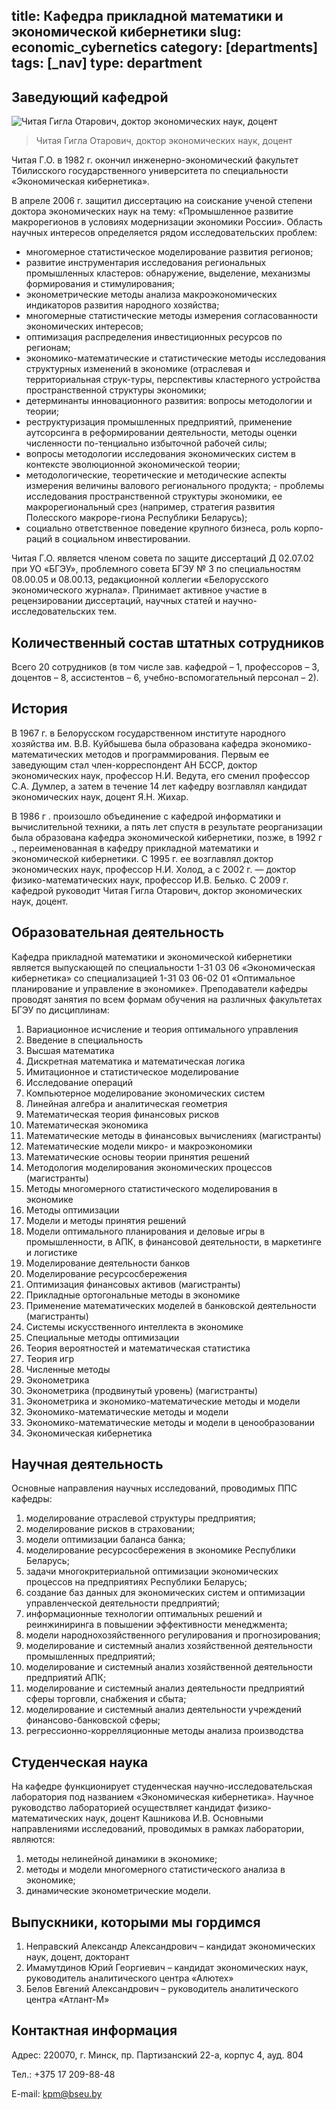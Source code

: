 title: Кафедра прикладной математики и экономической кибернетики
slug: economic_cybernetics
category: [departments]
tags: [_nav]
type: department
---

Заведующий кафедрой
-------------------

![Читая Гигла Отарович,
  доктор экономических наук, доцент ](/img/content/depts/economic_cybernetics.jpg)
>Читая Гигла Отарович,
 доктор экономических наук, доцент


Читая Г.О. в 1982 г. окончил инженерно-экономический факультет Тбилисского государственного университета по специальности «Экономическая кибернетика».

В апреле 2006 г. защитил диссертацию на соискание ученой степени доктора экономических наук на тему: «Промышленное развитие макрорегионов в условиях модернизации экономики России». Область научных интересов определяется рядом исследовательских проблем:

- многомерное статистическое моделирование развития регионов;
- развитие инструментария исследования региональных промышленных кластеров: обнаружение, выделение, механизмы формирования и стимулирования;
- эконометрические методы анализа макроэкономических индикаторов развития народного хозяйства;
- многомерные статистические методы измерения согласованности экономических интересов;
- оптимизация распределения инвестиционных ресурсов по регионам;
- экономико-математические и статистические методы исследования структурных изменений в экономике (отраслевая и территориальная струк-туры, перспективы кластерного устройства пространственной структуры экономики;
- детерминанты инновационного развития: вопросы методологии и теории;
- реструктуризация промышленных предприятий, применение аутсорсинга в реформировании деятельности, методы оценки численности по-тенциально избыточной рабочей силы;
- вопросы методологии исследования экономических систем в контексте эволюционной экономической теории;
- методологические, теоретические и методические аспекты измерения величины валового регионального продукта; - проблемы исследования пространственной структуры экономики, ее макрорегиональный срез (например, стратегия развития Полесского макроре-гиона Республики Беларусь);
- социально ответственное поведение крупного бизнеса, роль корпо-раций в социальном инвестировании.

Читая Г.О. является членом совета по защите диссертаций Д 02.07.02 при УО «БГЭУ», проблемного совета БГЭУ № 3 по специальностям 08.00.05 и 08.00.13, редакционной коллегии «Белорусского экономического журнала». Принимает активное участие в рецензировании диссертаций, научных статей и научно-исследовательских тем.

Количественный состав штатных сотрудников
-----------------------------------------

Всего 20 сотрудников (в том числе зав. кафедрой – 1, профессоров – 3, доцентов – 8, ассистентов – 6, учебно-вспомогательный персонал – 2).

История
-------
В 1967 г. в Белорусском государственном институте народного хозяйства им. В.В. Куйбышева была образована кафедра экономико-математических методов и программирования. Первым ее заведующим стал член-корреспондент АН БССР, доктор экономических наук, профессор Н.И. Ведута, его сменил профессор С.А. Думлер, а затем в течение 14 лет кафедру возглавлял кандидат экономических наук, доцент Я.Н. Жихар.

В 1986 г . произошло объединение с кафедрой информатики и вычислительной техники, а пять лет спустя в результате реорганизации была образована кафедра экономической кибернетики, позже, в 1992 г ., переименованная в кафедру прикладной математики и экономической кибернетики. С 1995 г. ее возглавлял доктор экономических наук, профессор Н.И. Холод, а с 2002 г. — доктор физико-математических наук, профессор И.В. Белько. С 2009 г. кафедрой руководит Читая Гигла Отарович, доктор экономических наук, доцент.

Образовательная деятельность
----------------------------

Кафедра прикладной математики и экономической кибернетики является выпускающей по специальности 1-31 03 06 «Экономическая кибернетика» со специализацией 1-31 03 06-02 01 «Оптимальное планирование и управление в экономике». Преподаватели кафедры проводят занятия по всем формам обучения на различных факультетах БГЭУ по дисциплинам:

1. Вариационное исчисление и теория оптимального управления
2. Введение в специальность
3. Высшая математика
4. Дискретная математика и математическая логика
5. Имитационное и статистическое моделирование
6. Исследование операций
7. Компьютерное моделирование экономических систем
8. Линейная алгебра и аналитическая геометрия
9. Математическая теория финансовых рисков
10. Математическая экономика
11. Математические методы в финансовых вычислениях (магистранты)
12. Математические модели микро- и макроэкономики
13. Математические основы теории принятия решений
14. Методология моделирования экономических процессов (магистранты)
15. Методы многомерного статистического моделирования в экономике
16. Методы оптимизации
17. Модели и методы принятия решений
18. Модели оптимального планирования и деловые игры в промышленности, в АПК, в финансовой деятельности, в маркетинге и логистике
19. Моделирование деятельности банков
20. Моделирование ресурсосбережения
21. Оптимизация финансовых активов (магистранты)
22. Прикладные ортогональные методы в экономике
23. Применение математических моделей в банковской деятельности (магистранты)
24. Системы искусственного интеллекта в экономике
25. Специальные методы оптимизации
26. Теория вероятностей и математическая статистика
27. Теория игр
28. Численные методы
29. Эконометрика
30. Эконометрика (продвинутый уровень) (магистранты)
31. Эконометрика и экономико-математические методы и модели
32. Экономико-математические методы и модели
33. Экономико-математические методы и модели в ценообразовании
34. Экономическая кибернетика

Научная деятельность
--------------------

Основные направления научных исследований, проводимых ППС кафедры:

1. моделирование отраслевой структуры предприятия;
2. моделирование рисков в страховании;
3. модели оптимизации баланса банка;
4. моделирование ресурсосбережения в экономике Республики Беларусь;
5. задачи многокритериальной оптимизации экономических процессов на предприятиях Республики Беларусь;
6. создание баз данных для экономических систем и оптимизации управленческой деятельности предприятий;
7. информационные технологии оптимальных решений и реинжиниринга в повышении эффективности менеджмента;
8. модели народнохозяйственного регулирования и прогнозирования;
9. моделирование и системный анализ хозяйственной деятельности промышленных предприятий;
10. моделирование и системный анализ хозяйственной деятельности предприятий АПК;
11. моделирование и системный анализ деятельности предприятий сферы торговли, снабжения и сбыта;
12. моделирование и системный анализ деятельности учреждений финансово-банковской сферы;
13. регрессионно-коррелляционные методы анализа производства

Студенческая наука
------------------

На кафедре функционирует студенческая научно-исследовательская лаборатория под названием «Экономическая кибернетика». Научное руководство лабораторией осуществляет кандидат физико-математических наук, доцент Кашникова И.В. Основными направлениями исследований, проводимых в рамках лаборатории, являются:

1. методы нелинейной динамики в экономике;
2. методы и модели многомерного статистического анализа в экономике;
3. динамические эконометрические модели.

Выпускники, которыми мы гордимся
--------------------------------

1. Неправский Александр Александрович – кандидат экономических наук, доцент, докторант
2. Имамутдинов Юрий Георгиевич – кандидат экономических наук, руководитель аналитического центра «Алютех»
3. Белов Евгений Александрович – руководитель аналитического центра «Атлант-М»

Контактная информация
---------------------

Адрес: 220070, г. Минск, пр. Партизанский 22-а, корпус 4, ауд. 804

Тел.: +375 17 209-88-48

E-mail: <kpm@bseu.by>